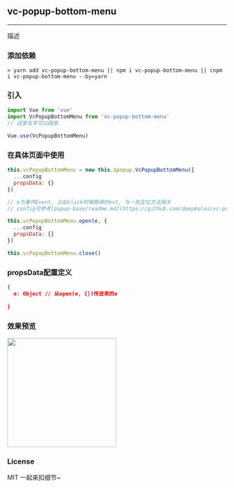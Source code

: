 
## vc-popup-bottom-menu

-----

描述

### 添加依赖

```shell
> yarn add vc-popup-bottom-menu || npm i vc-popup-bottom-menu || cnpm i vc-popup-bottom-menu --by=yarn
```

### 引入

```javascript
import Vue from 'vue'
import VcPopupBottomMenu from 'vc-popup-bottom-menu'
// 这里名字可以随意

Vue.use(VcPopupBottomMenu)
```

### 在具体页面中使用

```javascript
this.vcPopupBottomMenu = new this.$popup.VcPopupBottomMenu({
  ...config
  propsData: {}
})

// e为事件Event, 比如click时候取得的evt, 与一些定位方法相关
// config可参考[popup-base/readme.md](https://github.com/deepkolos/vc-popup/blob/master/packages/popup-base/readme.md)

this.vcPopupBottomMenu.open(e, {
  ...config
  propsData: {}
})

this.vcPopupBottomMenu.close()
```

### propsData配置定义

```json
{
  e: Object // 从open(e, {})传进来的e
  
}
```

### 效果预览

<div>
  <img src="https://raw.githubusercontent.com/deepkolos/vc-popup/master/static/vc-popup-bottom-menu.gif" width = "250" alt="" style="display:inline-block;"/>
</div>

### License

MIT 一起来扣细节~
